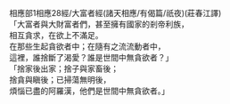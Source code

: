 相應部1相應28經/大富者經(諸天相應/有偈篇/祇夜)(莊春江譯)  
「大富者與大財富者們，甚至擁有國家的剎帝利族，  
相互貪求，在欲上不滿足。  
在那些生起貪欲者中；在隨有之流流動者中，  
這裡，誰捨斷了渴愛？誰是世間中無貪欲者？」  
「捨家後出家；捨子與家畜後；  
捨貪與瞋後；已掃蕩無明後，  
煩惱已盡的阿羅漢，他們是世間中無貪欲者。」  
  
  
